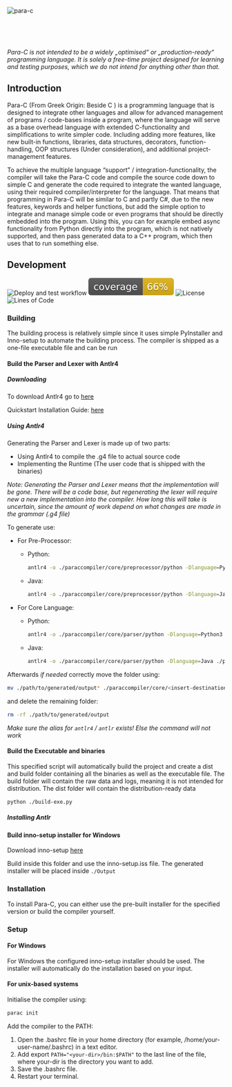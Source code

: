 ![para-c](https://socialify.git.ci/Luna-Klatzer/Para-C/image?description=1&font=Inter&forks=1&issues=1&language=1&logo=https%3A%2F%2Fraw.githubusercontent.com%2FLuna-Klatzer%2FPara-C%2Fmain%2Fparac.png&owner=1&pattern=Charlie%20Brown&pulls=1&stargazers=1&theme=Light)

<br>
<br>
<br>

*Para-C is not intended to be a widely „optimised“ or „production-ready“ programming language. It is solely a free-time
project designed for learning and testing purposes, which we do not intend for anything other than that.*

## Introduction

Para-C (From Greek Origin: Beside C ) is a programming language that is 
designed to integrate other languages and allow for advanced management of
programs / code-bases inside a program, where the language will serve as a 
base overhead language with extended C-functionality and simplifications to
write simpler code. Including adding more features, like new built-in 
functions, libraries, data structures, decorators, function-handling, OOP
structures (Under consideration), and additional project-management features.  

To achieve the multiple language “support” / integration-functionality, the 
compiler will take the Para-C code and compile the source code down to simple
C and generate the code required to integrate the wanted language, using their 
required compiler/interpreter for the language. That means that programming in
Para-C will be similar to C and partly C#, due to the new features, keywords 
and helper functions, but add the simple option to integrate and manage simple 
code or even programs that should be directly embedded into the program. Using
this, you can for example embed async functionality from Python directly into
the program, which is not natively supported, and then pass generated data to
a C++ program, which then uses that to run something else. 
 

## Development

![Deploy and test workflow](https://github.com/Luna-Klatzer/Para-C/actions/workflows/python-test.yml/badge.svg)
![Coverage](https://raw.githubusercontent.com/Luna-Klatzer/Para-C/main/coverage.svg)
![License](https://img.shields.io/github/license/Luna-Klatzer/Para-C?color=cyan)
![Lines of Code](https://img.shields.io/tokei/lines/github/Luna-Klatzer/Para-C)

### Building

The building process is relatively simple since it uses simple PyInstaller and Inno-setup to automate the building
process. The compiler is shipped as a one-file executable file and can be run 

#### Build the Parser and Lexer with Antlr4

##### Downloading

To download Antlr4 go to [here](https://www.antlr.org/download/antlr-4.9.2-complete.jar)

Quickstart Installation Guide: [here](https://www.antlr.org/)

##### Using Antlr4

Generating the Parser and Lexer is made up of two parts:

- Using Antlr4 to compile the .g4 file to actual source code
- Implementing the Runtime (The user code that is shipped with the binaries)

*Note: Generating the Parser and Lexer means that the implementation
will be gone. There will be a code base, but regenerating the lexer will
require new a new implementation into the compiler. How long this
will take is uncertain, since the amount of work depend on what changes 
are made in the grammar (.g4 file)*

To generate use:
- For Pre-Processor:
  - Python:
      ```bash
      antlr4 -o ./paraccompiler/core/preprocessor/python -Dlanguage=Python3 ./paraccompiler/core/preprocessor/ParaCPreProcessor.g4
      ```
  - Java:
      ```bash
      antlr4 -o ./paraccompiler/core/preprocessor/python -Dlanguage=Java ./paraccompiler/core/preprocessor/ParaCPreProcessor.g4
      ```

- For Core Language:
  - Python:
      ```bash
      antlr4 -o ./paraccompiler/core/parser/python -Dlanguage=Python3 ./paraccompiler/core/parser/ParaC.g4
      ```
  - Java:
      ```bash
      antlr4 -o ./paraccompiler/core/parser/python -Dlanguage=Java ./paraccompiler/core/parser/ParaC.g4
      ```
  
Afterwards *if needed* correctly move the folder using:
```bash
mv ./path/to/generated/output* ./paraccompiler/core/<insert-destination>/
```

and delete the remaining folder:
```bash
rm -rf ./path/to/generated/output
```

*Make sure the alias for `antlr4` / `antlr` exists! Else the command will not work*

#### Build the Executable and binaries

This specified script will automatically build the project and create a dist and build folder containing all the binaries 
as well as the executable file. The build folder will contain the raw data and logs, meaning it
is not intended for distribution. The dist folder will contain the distribution-ready data

```bash
python ./build-exe.py
```

##### Installing Antlr

#### Build inno-setup installer for Windows 

Download inno-setup [here](https://jrsoftware.org/download.php/is.exe)

Build inside this folder and use the inno-setup.iss file. The generated installer will be placed inside `./Output`

### Installation
 
To install Para-C, you can either use the pre-built installer for the specified version or build the compiler yourself. 

### Setup

#### For Windows

For Windows the configured inno-setup installer should be used. The installer
will automatically do the installation based on your input.

#### For unix-based systems

Initialise the compiler using:
```bash
parac init
```

Add the compiler to the PATH:

1. Open the .bashrc file in your home directory (for example, /home/your-user-name/.bashrc) in a text editor.
2. Add export `PATH="<your-dir>/bin:$PATH"` to the last line of the file, where your-dir is the directory you want to add.
3. Save the .bashrc file.
4. Restart your terminal.
